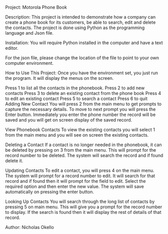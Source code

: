 Project: 
Motorola Phone Book

Description: 
This project is intended to demonstrate how a company can create a phone book for its customers, be able to search, edit and delete the contacts.
The project is done using Python as the programming language and Json file.

Installation:
You will require Python installed in the computer and have a text editor.

For the json file, please change the location of the file to point to your own computer environment.

How to Use This Project:
Once you have the environment set, you just run the program. It will display the menus on the screen. 
 

Press 1 to list all the contacts in the phonebook. 
Press 2 to add new contacts
Press 3 to delete an existing contact from the phone book
Press 4 to edit an existing contact
Press 5 to search a contact
Press 6 to quit
Adding New Contact
You will press 2 from the main menu to get prompts to capture the necessary details. To move to next prompt you will press the Enter button. Immediately you enter the phone number the record will be saved and you will get on screen display of the saved record.
 

View Phonebook Contacts
To view the existing contacts you will select 1 from the main menu and you will see on screen the existing contacts.
 


Deleting a Contact
If a contact is no longer needed in the phonebook, it can be deleted by pressing on 3 from the main menu. This will prompt for the record number to be deleted. The system will search the record and if found delete it.
 

Updating Contacts
To edit a contact, you will press 4 on the main menu. The system will prompt for a record number to edit. It will search for that record and if found then it will prompt for the field to edit. Select the required option and then enter the new value. The system will save automatically on pressing the enter button.
 

Looking Up Contacts
You will search through the long list of contacts by pressing 5 on main menu. This will give you a prompt for the record number to display. If the search is found then it will display the rest of details of that record.
 


Author: 
Nicholas Okello
